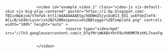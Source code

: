 

 <link href="//testmywebsiteads.3eeweb.com/video-js.css" rel="stylesheet">
 <link href="//radiations3.com/videojs_hd_plugin/css/HD.css" rel="stylesheet">
 <script src="//vjs.zencdn.net/4.6.4/video.js"></script>
 <script src="//radiations3.com/videojs_hd_plugin/js/HD.js"></script>
   
                  <video id="example_video_1" class="video-js vjs-default-skin vjs-big-play-centered" poster="https://2.bp.blogspot.com/-TBIinNpAjo4/V7mfw5-kttI/AAAAAAAAESg/XODWmZSjycUuB13_ED1_uxEFdeZlmf4-ACLcB/s640/Lycoris%2B2%2BResponsive%2BBlogger%2BTemplate.png" controls width="100%" height="auto" >
                               <source type="video/mp4" src="//lh3.googleusercontent.com/z_O7qfMriWKABvYbtF8uYHKMM7KzhKL7nasFq4QTaW0=m18">

                    
                  </video>
            
 <script>
  HDtoggle('//lh3.googleusercontent.com/z_O7qfMriWKABvYbtF8uYHKMM7KzhKL7nasFq4QTaW0=m18','//lh3.googleusercontent.com/z_O7qfMriWKABvYbtF8uYHKMM7KzhKL7nasFq4QTaW0=m22');
    </script>
    
 
